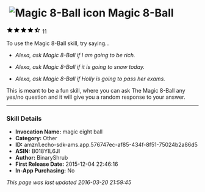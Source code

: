 # &nbsp;<img src="https://github.com/dale3h/alexa-skills-list/raw/master/skills/magic-8-ball/B018YIL6JI/app_icon" alt="Magic 8-Ball icon" width="36"> Magic 8-Ball
![4.7 stars](../../../images/ic_star_black_18dp_1x.png)![4.7 stars](../../../images/ic_star_black_18dp_1x.png)![4.7 stars](../../../images/ic_star_black_18dp_1x.png)![4.7 stars](../../../images/ic_star_black_18dp_1x.png)![4.7 stars](../../../images/ic_star_half_black_18dp_1x.png) 11

To use the Magic 8-Ball skill, try saying...

* *Alexa, ask Magic 8-Ball if I am going to be rich.*

* *Alexa, ask Magic 8-Ball if it is going to snow today.*

* *Alexa, ask Magic 8-Ball if Holly is going to pass her exams.*

This is meant to be a fun skill, where you can ask The Magic 8-Ball any yes/no question and it will give you a random response to your answer.

***

### Skill Details

* **Invocation Name:** magic eight ball
* **Category:** Other
* **ID:** amzn1.echo-sdk-ams.app.576747ec-af85-434f-8f51-75024b2a86d5
* **ASIN:** B018YIL6JI
* **Author:** BinaryShrub
* **First Release Date:** 2015-12-04 22:46:16
* **In-App Purchasing:** No

*This page was last updated 2016-03-20 21:59:45*
